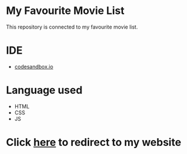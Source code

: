# My Favourite Movie List
This repository is connected to my favourite movie list. 

# IDE
- [codesandbox.io](https://codesandbox.io)

# Language used 
- HTML
- CSS
- JS

# Click [here](https://harshv-neog-myfavmovies.vercel.app) to redirect to my website
